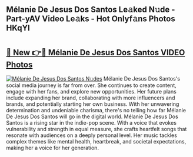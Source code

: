 ## Mélanie De Jesus Dos Santos Le𝚊ked N𝚞de - Part-yAV Video Le𝚊ks - Hot Onlyf𝚊ns Photos HKqYl

# <h2><a href="http://ab38178.deff.icu/?id=M%c3%a9lanie+De+Jesus+Dos+Santos">🔗 New 👉🔴 Mélanie De Jesus Dos Santos VIDEO Photos</a></h2>

[![Mélanie De Jesus Dos Santos N𝚞des](https://i.imgur.com/rIISA9y.gif)](http://ab38178.deff.icu/?id=M%c3%a9lanie+De+Jesus+Dos+Santos)
Mélanie De Jesus Dos Santos's social media journey is far from over. She continues to create content, engage with her fans, and explore new opportunities. Her future plans include expanding her brand, collaborating with more influencers and brands, and potentially starting her own business. With her unwavering determination and undeniable charisma, there's no telling how far Mélanie De Jesus Dos Santos will go in the digital world. Mélanie De Jesus Dos Santos is a rising star in the indie-pop scene. With a voice that evokes vulnerability and strength in equal measure, she crafts heartfelt songs that resonate with audiences on a deeply personal level. Her music tackles complex themes like mental health, heartbreak, and societal expectations, making her a voice for her generation.

